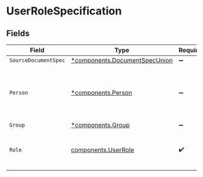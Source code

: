 # UserRoleSpecification


## Fields

| Field                                                                         | Type                                                                          | Required                                                                      | Description                                                                   | Example                                                                       |
| ----------------------------------------------------------------------------- | ----------------------------------------------------------------------------- | ----------------------------------------------------------------------------- | ----------------------------------------------------------------------------- | ----------------------------------------------------------------------------- |
| `SourceDocumentSpec`                                                          | [*components.DocumentSpecUnion](../../models/components/documentspecunion.md) | :heavy_minus_sign:                                                            | N/A                                                                           |                                                                               |
| `Person`                                                                      | [*components.Person](../../models/components/person.md)                       | :heavy_minus_sign:                                                            | N/A                                                                           | {<br/>"name": "George Clooney",<br/>"obfuscatedId": "abc123"<br/>}            |
| `Group`                                                                       | [*components.Group](../../models/components/group.md)                         | :heavy_minus_sign:                                                            | N/A                                                                           |                                                                               |
| `Role`                                                                        | [components.UserRole](../../models/components/userrole.md)                    | :heavy_check_mark:                                                            | A user's role with respect to a specific document.                            |                                                                               |